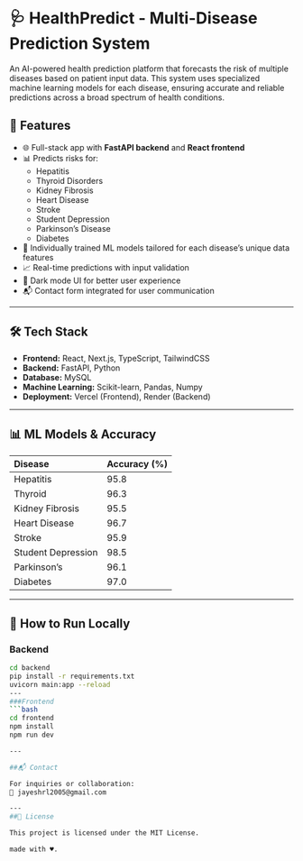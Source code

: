 
 
# 🩺 HealthPredict - Multi-Disease Prediction System

An AI-powered health prediction platform that forecasts the risk of multiple diseases based on patient input data. This system uses specialized machine learning models for each disease, ensuring accurate and reliable predictions across a broad spectrum of health conditions.

## 📌 Features

- 🌐 Full-stack app with **FastAPI backend** and **React frontend**
- 📊 Predicts risks for:
  - Hepatitis
  - Thyroid Disorders
  - Kidney Fibrosis
  - Heart Disease
  - Stroke
  - Student Depression
  - Parkinson’s Disease
  - Diabetes
- 🧠 Individually trained ML models tailored for each disease’s unique data features
- 📈 Real-time predictions with input validation
- 🌙 Dark mode UI for better user experience
- 📬 Contact form integrated for user communication

---

## 🛠️ Tech Stack

- **Frontend:** React, Next.js, TypeScript, TailwindCSS  
- **Backend:** FastAPI, Python  
- **Database:** MySQL  
- **Machine Learning:** Scikit-learn, Pandas, Numpy  
- **Deployment:** Vercel (Frontend), Render (Backend)  

---

## 📊 ML Models & Accuracy

| Disease           | Accuracy (%) |
|:------------------|:-------------|
| Hepatitis         | 95.8         |
| Thyroid           | 96.3         |
| Kidney Fibrosis   | 95.5         |
| Heart Disease     | 96.7         |
| Stroke            | 95.9         |
| Student Depression | 98.5         |
| Parkinson’s       | 96.1         |
| Diabetes          | 97.0         |
---

## 🚀 How to Run Locally

### Backend
```bash
cd backend
pip install -r requirements.txt
uvicorn main:app --reload
---
###Frontend
```bash
cd frontend
npm install
npm run dev

---

##📬 Contact

For inquiries or collaboration:
📧 jayeshrl2005@gmail.com

---
##📄 License

This project is licensed under the MIT License.

made with ♥️.